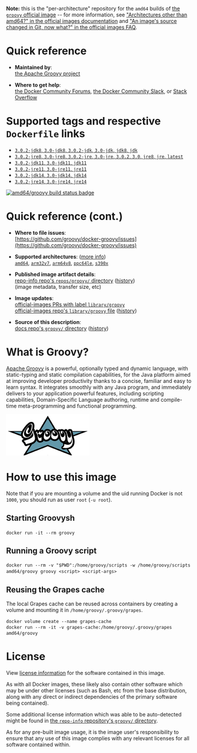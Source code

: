 <!--

********************************************************************************

WARNING:

    DO NOT EDIT "groovy/README.md"

    IT IS AUTO-GENERATED

    (from the other files in "groovy/" combined with a set of templates)

********************************************************************************

-->

**Note:** this is the "per-architecture" repository for the `amd64` builds of [the `groovy` official image](https://hub.docker.com/_/groovy) -- for more information, see ["Architectures other than amd64?" in the official images documentation](https://github.com/docker-library/official-images#architectures-other-than-amd64) and ["An image's source changed in Git, now what?" in the official images FAQ](https://github.com/docker-library/faq#an-images-source-changed-in-git-now-what).

# Quick reference

-	**Maintained by**:  
	[the Apache Groovy project](https://github.com/groovy/docker-groovy)

-	**Where to get help**:  
	[the Docker Community Forums](https://forums.docker.com/), [the Docker Community Slack](http://dockr.ly/slack), or [Stack Overflow](https://stackoverflow.com/search?tab=newest&q=docker)

# Supported tags and respective `Dockerfile` links

-	[`3.0.2-jdk8`, `3.0-jdk8`, `3.0.2-jdk`, `3.0-jdk`, `jdk8`, `jdk`](https://github.com/groovy/docker-groovy/blob/a4f34b40e606ef013c6e05ef9db18844befa6a47/jdk8/Dockerfile)
-	[`3.0.2-jre8`, `3.0-jre8`, `3.0.2-jre`, `3.0-jre`, `3.0.2`, `3.0`, `jre8`, `jre`, `latest`](https://github.com/groovy/docker-groovy/blob/a4f34b40e606ef013c6e05ef9db18844befa6a47/jre8/Dockerfile)
-	[`3.0.2-jdk11`, `3.0-jdk11`, `jdk11`](https://github.com/groovy/docker-groovy/blob/a4f34b40e606ef013c6e05ef9db18844befa6a47/jdk11/Dockerfile)
-	[`3.0.2-jre11`, `3.0-jre11`, `jre11`](https://github.com/groovy/docker-groovy/blob/a4f34b40e606ef013c6e05ef9db18844befa6a47/jre11/Dockerfile)
-	[`3.0.2-jdk14`, `3.0-jdk14`, `jdk14`](https://github.com/groovy/docker-groovy/blob/a4f34b40e606ef013c6e05ef9db18844befa6a47/jdk14/Dockerfile)
-	[`3.0.2-jre14`, `3.0-jre14`, `jre14`](https://github.com/groovy/docker-groovy/blob/a4f34b40e606ef013c6e05ef9db18844befa6a47/jre14/Dockerfile)

[![amd64/groovy build status badge](https://img.shields.io/jenkins/s/https/doi-janky.infosiftr.net/job/multiarch/job/amd64/job/groovy.svg?label=amd64/groovy%20%20build%20job)](https://doi-janky.infosiftr.net/job/multiarch/job/amd64/job/groovy/)

# Quick reference (cont.)

-	**Where to file issues**:  
	[https://github.com/groovy/docker-groovy/issues](https://github.com/groovy/docker-groovy/issues)

-	**Supported architectures**: ([more info](https://github.com/docker-library/official-images#architectures-other-than-amd64))  
	[`amd64`](https://hub.docker.com/r/amd64/groovy/), [`arm32v7`](https://hub.docker.com/r/arm32v7/groovy/), [`arm64v8`](https://hub.docker.com/r/arm64v8/groovy/), [`ppc64le`](https://hub.docker.com/r/ppc64le/groovy/), [`s390x`](https://hub.docker.com/r/s390x/groovy/)

-	**Published image artifact details**:  
	[repo-info repo's `repos/groovy/` directory](https://github.com/docker-library/repo-info/blob/master/repos/groovy) ([history](https://github.com/docker-library/repo-info/commits/master/repos/groovy))  
	(image metadata, transfer size, etc)

-	**Image updates**:  
	[official-images PRs with label `library/groovy`](https://github.com/docker-library/official-images/pulls?q=label%3Alibrary%2Fgroovy)  
	[official-images repo's `library/groovy` file](https://github.com/docker-library/official-images/blob/master/library/groovy) ([history](https://github.com/docker-library/official-images/commits/master/library/groovy))

-	**Source of this description**:  
	[docs repo's `groovy/` directory](https://github.com/docker-library/docs/tree/master/groovy) ([history](https://github.com/docker-library/docs/commits/master/groovy))

# What is Groovy?

[Apache Groovy](http://groovy-lang.org/) is a powerful, optionally typed and dynamic language, with static-typing and static compilation capabilities, for the Java platform aimed at improving developer productivity thanks to a concise, familiar and easy to learn syntax. It integrates smoothly with any Java program, and immediately delivers to your application powerful features, including scripting capabilities, Domain-Specific Language authoring, runtime and compile-time meta-programming and functional programming.

![logo](https://raw.githubusercontent.com/docker-library/docs/bb5fc730ed18c45d86425f9fa4265d50cb795ec8/groovy/logo.png)

# How to use this image

Note that if you are mounting a volume and the uid running Docker is not `1000`, you should run as user `root` (`-u root`).

## Starting Groovysh

`docker run -it --rm groovy`

## Running a Groovy script

`docker run --rm -v "$PWD":/home/groovy/scripts -w /home/groovy/scripts amd64/groovy groovy <script> <script-args>`

## Reusing the Grapes cache

The local Grapes cache can be reused across containers by creating a volume and mounting it in `/home/groovy/.groovy/grapes`.

```console
docker volume create --name grapes-cache
docker run --rm -it -v grapes-cache:/home/groovy/.groovy/grapes amd64/groovy
```

# License

View [license information](http://www.apache.org/licenses/LICENSE-2.0.html) for the software contained in this image.

As with all Docker images, these likely also contain other software which may be under other licenses (such as Bash, etc from the base distribution, along with any direct or indirect dependencies of the primary software being contained).

Some additional license information which was able to be auto-detected might be found in [the `repo-info` repository's `groovy/` directory](https://github.com/docker-library/repo-info/tree/master/repos/groovy).

As for any pre-built image usage, it is the image user's responsibility to ensure that any use of this image complies with any relevant licenses for all software contained within.
